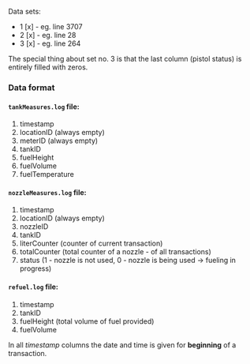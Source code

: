 Data sets: 
- 1 [x] - eg. line 3707
- 2 [x] - eg. line 28
- 3 [x] - eg. line 264

The special thing about set no. 3 is that the last column (pistol status) is entirely filled with zeros.

### Data format
#### `tankMeasures.log` file: 
1. timestamp
2. locationID (always empty)
3. meterID (always empty)
4. tankID
5. fuelHeight
6. fuelVolume
7. fuelTemperature

#### `nozzleMeasures.log` file:
1. timestamp
2. locationID (always empty)
3. nozzleID
4. tankID
5. literCounter (counter of current transaction)
6. totalCounter (total counter of a nozzle - of all transactions)
7. status (1 - nozzle is not used, 0 - nozzle is being used -> fueling in progress)

#### `refuel.log` file:
1. timestamp
2. tankID
3. fuelHeight (total volume of fuel provided)
4. fuelVolume

In all *timestamp* columns the date and time is given for **beginning** of a transaction.